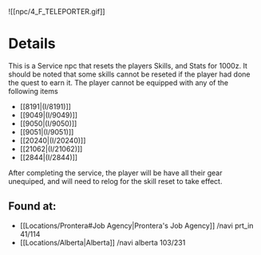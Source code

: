 ![[npc/4_F_TELEPORTER.gif]]
# Details
This is a Service npc that resets the players Skills, and Stats for 1000z. 
It should be noted that some skills cannot be reseted if the player had done the quest to earn it.
The player cannot be equipped with any of the following items
+ [[8191|(I/8191)]]
+ [[9049|(I/9049)]]
+ [[9050|(I/9050)]]
+ [[9051|(I/9051)]]
+ [[20240|(I/20240)]]
+ [[21062|(I/21062)]]
+ [[2844|(I/2844)]]

After completing the service, the player will be have all their gear unequiped, and will need to relog for the skill reset to take effect. 

## Found at:
+ [[Locations/Prontera#Job Agency|Prontera's Job Agency]] /navi prt_in 41/114
+ [[Locations/Alberta|Alberta]] /navi alberta 103/231